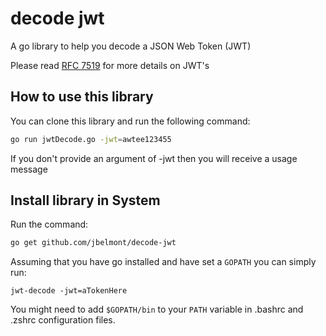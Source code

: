 # decode jwt

A go library to help you decode a JSON Web Token (JWT)

Please read [RFC 7519](https://tools.ietf.org/html/rfc7519) for more details on JWT's

## How to use this library

You can clone this library and run the following command:

```sh
go run jwtDecode.go -jwt=awtee123455
```

If you don't provide an argument of -jwt then you will receive a usage message

## Install library in System

Run the command:

```sh
go get github.com/jbelmont/decode-jwt
```

Assuming that you have go installed and have set a `GOPATH` you can simply run:

`jwt-decode -jwt=aTokenHere`

You might need to add `$GOPATH/bin` to your `PATH` variable in .bashrc and .zshrc configuration files.